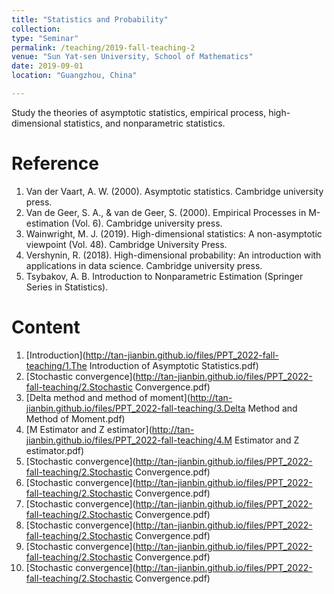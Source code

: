 ```yaml
---
title: "Statistics and Probability"
collection: 
type: "Seminar"
permalink: /teaching/2019-fall-teaching-2
venue: "Sun Yat-sen University, School of Mathematics"
date: 2019-09-01
location: "Guangzhou, China"

---         
```


Study the theories of asymptotic statistics, empirical process, high-dimensional statistics, and nonparametric statistics.

Reference
======

1. Van der Vaart, A. W. (2000). Asymptotic statistics. Cambridge university press.
2. Van de Geer, S. A., & van de Geer, S. (2000). Empirical Processes in M-estimation (Vol. 6). Cambridge university press.
3. Wainwright, M. J. (2019). High-dimensional statistics: A non-asymptotic viewpoint (Vol. 48). Cambridge University Press.
4. Vershynin, R. (2018). High-dimensional probability: An introduction with applications in data science. Cambridge university press.
5. Tsybakov, A. B. Introduction to Nonparametric Estimation (Springer Series in Statistics).

Content 
======
1. [Introduction](http://tan-jianbin.github.io/files/PPT_2022-fall-teaching/1.The Introduction of Asymptotic Statistics.pdf)
2. [Stochastic convergence](http://tan-jianbin.github.io/files/PPT_2022-fall-teaching/2.Stochastic Convergence.pdf)
3. [Delta method and method of moment](http://tan-jianbin.github.io/files/PPT_2022-fall-teaching/3.Delta Method and Method of Moment.pdf)
2. [M Estimator and Z estimator](http://tan-jianbin.github.io/files/PPT_2022-fall-teaching/4.M Estimator and Z estimator.pdf)
2. [Stochastic convergence](http://tan-jianbin.github.io/files/PPT_2022-fall-teaching/2.Stochastic Convergence.pdf)
2. [Stochastic convergence](http://tan-jianbin.github.io/files/PPT_2022-fall-teaching/2.Stochastic Convergence.pdf)
2. [Stochastic convergence](http://tan-jianbin.github.io/files/PPT_2022-fall-teaching/2.Stochastic Convergence.pdf)
2. [Stochastic convergence](http://tan-jianbin.github.io/files/PPT_2022-fall-teaching/2.Stochastic Convergence.pdf)
2. [Stochastic convergence](http://tan-jianbin.github.io/files/PPT_2022-fall-teaching/2.Stochastic Convergence.pdf)
2. [Stochastic convergence](http://tan-jianbin.github.io/files/PPT_2022-fall-teaching/2.Stochastic Convergence.pdf)
